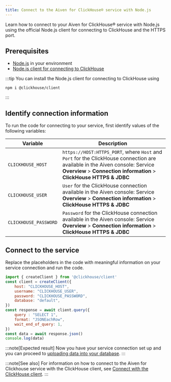 ```yaml
---
title: Connect to the Aiven for ClickHouse® service with Node.js
---
```


Learn how to connect to your Aiven for ClickHouse® service with Node.js
using the official Node.js client for connecting to ClickHouse and the
HTTPS port.

## Prerequisites

-   [Node.js](https://nodejs.org/en/download/) in your environment
-   [Node.js client for connecting to
    ClickHouse](https://clickhouse.com/docs/en/integrations/language-clients/javascript#environment-requirements-nodejs)

:::tip
You can install the Node.js client for connecting to ClickHouse using

``` shell
npm i @clickhouse/client
```
:::

## Identify connection information

To run the code for connecting to your service, first identify values of
the following variables:

| Variable              | Description                                                                                                                                                                                            |
| --------------------- | ------------------------------------------------------------------------------------------------------------------------------------------------------------------------------------------------------ |
| `CLICKHOUSE_HOST`     | `https://HOST:HTTPS_PORT`, where `Host` and `Port` for the ClickHouse connection are available in the Aiven console: Service **Overview** \> **Connection information** \> **ClickHouse HTTPS & JDBC** |
| `CLICKHOUSE_USER`     | `User` for the ClickHouse connection available in the Aiven console: Service **Overview** \> **Connection information** \> **ClickHouse HTTPS & JDBC**                                                 |
| `CLICKHOUSE_PASSWORD` | `Password` for the ClickHouse connection available in the Aiven console: Service **Overview** \> **Connection information** \> **ClickHouse HTTPS & JDBC**                                             |

## Connect to the service

Replace the placeholders in the code with meaningful information on your
service connection and run the code.

``` javascript
import { createClient } from '@clickhouse/client'
const client = createClient({
    host: "CLICKHOUSE_HOST",
    username: "CLICKHOUSE_USER",
    password: "CLICKHOUSE_PASSWORD",
    database: "default",
})
const response = await client.query({
    query : "SELECT 1",
    format: "JSONEachRow",
    wait_end_of_query: 1,
})
const data = await response.json()
console.log(data)
```

:::note[Expected result]
Now you have your service connection set up and you can proceed to
[uploading data into your database](/docs/products/clickhouse/howto/load-dataset).
:::

:::note[See also]
For information on how to connect to the Aiven for Clickhouse service
with the ClickHouse client, see
[Connect with the ClickHouse client](/docs/products/clickhouse/howto/connect-with-clickhouse-cli).
:::
